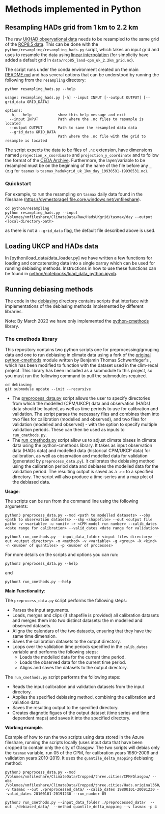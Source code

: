 # Methods implemented in Python

## Resampling HADs grid from 1 km to 2.2 km

The raw [UKHAD observational data](https://data.ceda.ac.uk/badc/ukmo-hadobs/data/insitu/MOHC/HadOBS/HadUK-Grid/v1.1.0.0/1km) 
needs to be resampled to the same grid of the [RCP8.5 data](https://data.ceda.ac.uk/badc/ukcp18/data/land-cpm/uk/2.2km/rcp85/).
This can be done with the `python/resampling/resampling_hads.py` script, which takes an input
grid and uses to resample the data using [linear interpolation](https://docs.xarray.dev/en/stable/generated/xarray.DataArray.interp.html) (for simplicity have added a
default grid in `data/rcp85_land-cpm_uk_2.2km_grid.nc`).


The script runs under the conda environment created on the main [README.md](../README.md) and has several options that can be understood by 
running the following from the `resampling` directory:

```
python resampling_hads.py --help

usage: resampling_hads.py [-h] --input INPUT [--output OUTPUT] [--grid_data GRID_DATA]

options:
  -h, --help            show this help message and exit
  --input INPUT         Path where the .nc files to resample is located
  --output OUTPUT       Path to save the resampled data data
  --grid_data GRID_DATA
                        Path where the .nc file with the grid to resample is located

```

The script expects the data to be files of `.nc` extension, have dimensions named `projection_x_coordinate` and `projection_y_coordinate` and to follow the format
of the [CEDA Archive](https://data.ceda.ac.uk/badc/ukmo-hadobs/data/insitu/MOHC/HadOBS/HadUK-Grid/v1.1.0.0/1km).
Furthermore, the layer/variable to be resampled must be on the beginning of the name of the file before any `_` (e.g for `tasmax` is `tasmax_hadukgrid_uk_1km_day_19930501-19930531.nc`).

### Quickstart 

For example, to run the resampling on `tasmax` daily data found in the fileshare (https://dymestorage1.file.core.windows.net/vmfileshare).

```
cd python/resampling
python resampling_hads.py --input /Volumes/vmfileshare/ClimateData/Raw/HadsUKgrid/tasmax/day --output <local-directory-path>
```

as there is not a `--grid_data` flag, the default file described above is used. 


## Loading UKCP and HADs data

In [python/load_data/data_loader.py] we have written a few functions for loading and concatenating data into a single xarray which
can be used for running debiasing methods. Instructions in how to use these functions can be found in [python/notebooks/load_data_python.ipynb](../notebooks/load_data_python.ipynb).

## Running debiasing methods 

The code in the [debiasing](debiasing) directory contains scripts that interface with implementations of the debiasing methods 
implemented by different libraries.

Note: By March 2023 we have only implemented the [python-cmethods](https://github.com/alan-turing-institute/python-cmethods) library.


### The cmethods library

This repository contains two python scripts one for preprocessing/grouping data and one to run 
debiasing in climate data using a fork of the [original python-cmethods](https://github.com/btschwertfeger/python-cmethods) 
module written by Benjamin Thomas Schwertfeger's , which has 
been modified to function with the dataset used in the clim-recal project. This library has been included as a 
submodule to this project, so you must run the following command to pull the submodules required.

```
cd debiasing
git submodule update --init --recursive
```

- The [preprocess_data.py](debiasing/preprocess_data.py) script allows the user to specify directories from which the modelled (CPM/UKCP) data and observation (HADs) data should be loaded, as well as time periods to use for calibration and validation. The script parses the necessary files and combines them into two files for calibration (modelled and observed), and two files for validation (modelled and observed) - with the option to specify multiple validation periods. These can then be used as inputs to `run_cmethods.py`.
- The [run_cmethods.py](debiasing/run_cmethods.py) script allow us to adjust climate biases in climate data using the python-cmethods library. 
It takes as input observation data (HADs data) and modelled data (historical CPM/UKCP data) for calibration, as well as observation and modelled data for validation (generated by `preprocess_data.py`). It calibrates the debiasing method using the calibration period data and debiases the modelled data for the validation period. The resulting output is saved as a `.nc` to a specified directory. The script will also produce a time-series and a map plot of the debiased data.

**Usage**:

The scripts can be run from the command line using the following arguments:

```
python3 preprocess_data.py --mod <path to modelled datasets> --obs <path to observation datasets> --shp <shapefile> --out <output file path> -v <variable> -u <unit> -r <CPM model run number> --calib_dates <date range for calibration> --valid_dates <date range for validation>

python3 run_cmethods.py --input_data_folder <input files directory> --out <output directory> -m <method> -v <variable> -g <group> -k <kind> -n <number of quantiles> -p <number of processes>
```

For more details on the scripts and options you can run:
```
python3 preprocess_data.py --help
```
and
```
python3 run_cmethods.py --help
```
**Main Functionality**:

The `preprocess_data.py` script performs the following steps:

- Parses the input arguments.
- Loads, merges and clips (if shapefile is provided) all calibration datasets and merges them into two distinct datasets: the m modelled and observed datasets.
- Aligns the calendars of the two datasets, ensuring that they have the same time dimension.
- Saves the calibration datasets to the output directory.
- Loops over the validation time periods specified in the `calib_dates` variable and performs the following steps:
  - Loads the modelled data for the current time period.
  - Loads the observed data for the current time period.
  - Aligns and saves the datasets to the output directory.

The `run_cmethods.py` script performs the following steps:
  - Reads the input calibration and validation datasets from the input directory. 
  - Applies the specified debiasing method, combining the calibration and valiation data.
  - Saves the resulting output to the specified directory.
  - Creates diagnotic figues of the output dataset (time series and time dependent maps) and saves it into the specified directory.

**Working example**.

Example of how to run the two scripts using data stored in the Azure fileshare, running the scripts locally (uses input data that have been cropped to contain only the city of Glasgow. The two scripts will debias only the `tasmax` variable, run 05 of the CPM, for calibration years 1980-2009 and validation years 2010-2019. It uses the `quantile_delta_mapping` debiasing method:
```
python3 preprocess_data.py --mod /Volumes/vmfileshare/ClimateData/Cropped/three.cities/CPM/Glasgow/ --obs /Volumes/vmfileshare/ClimateData/Cropped/three.cities/Hads.original360/Glasgow/ -v tasmax --out ./preprocessed_data/ --calib_dates 19800101-20091230 --valid_dates 20100101-20191230 --run_number 05

python3 run_cmethods.py --input_data_folder ./preprocessed_data/  --out ./debiased_data/  --method quantile_delta_mapping --v tasmax -p 4
```



